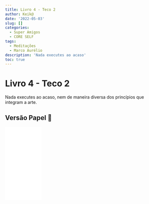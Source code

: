 ```yaml
---
title: Livro 4 - Teco 2
author: Keik@
date: '2022-05-03'
slug: []
categories:
  - Super Amigos
  - CORE SELF
tags:
  - Meditações
  - Marco Aurélio
description: 'Nada executes ao acaso'
toc: true
---
```


# Livro 4 - Teco 2

Nada executes ao acaso, nem de maneira diversa dos princípios que integram a arte.

## Versão Papel :book:
<iframe style="width:120px;height:240px;" marginwidth="0" marginheight="0" scrolling="no" frameborder="0" src="//ws-na.amazon-adsystem.com/widgets/q?ServiceVersion=20070822&OneJS=1&Operation=GetAdHtml&MarketPlace=BR&source=ss&ref=as_ss_li_til&ad_type=product_link&tracking_id=mundodekeika-20&language=pt_BR&marketplace=amazon&region=BR&placement=B092FVY4BB&asins=B092FVY4BB&linkId=37c5ec14221f61f811029aa88b520891&show_border=true&link_opens_in_new_window=true"></iframe>